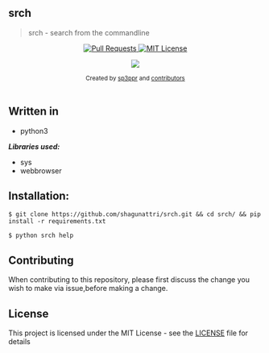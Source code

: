 ## srch

>srch - search from the commandline


<p align="center">
  <a href="https://github.com/shagunattri/pwgen/pulls">
    <img src="https://img.shields.io/badge/PRs-welcome-brightgreen.svg?longCache=true" alt="Pull Requests">
  </a>
  <a href="LICENSE">
    <img src="https://img.shields.io/badge/License-MIT-lightgrey.svg?longCache=true" alt="MIT License">
  </a>
</p>

<p align="center">
  <a href="https://twitter.com/sp3ppr" target="_blank">
    <img src="https://img.shields.io/twitter/follow/sp3ppr.svg?logo=twitter">
  </a>
</p>

<div align="center">
  <sub>Created by
  <a href="https://twitter.com/sp3ppr">sp3ppr</a> and
  <a href="https://github.com/shagunattri/pwGen/graphs/contributors">contributors</a>
</div>

<br>


## Written in
- python3


***Libraries used:***
- sys
- webbrowser


## Installation:
```console
$ git clone https://github.com/shagunattri/srch.git && cd srch/ && pip install -r requirements.txt

$ python srch help
```


## Contributing

When contributing to this repository, please first discuss the change you wish to make via issue,before making a change.


## License

This project is licensed under the MIT License - see the [LICENSE](LICENSE) file for details

